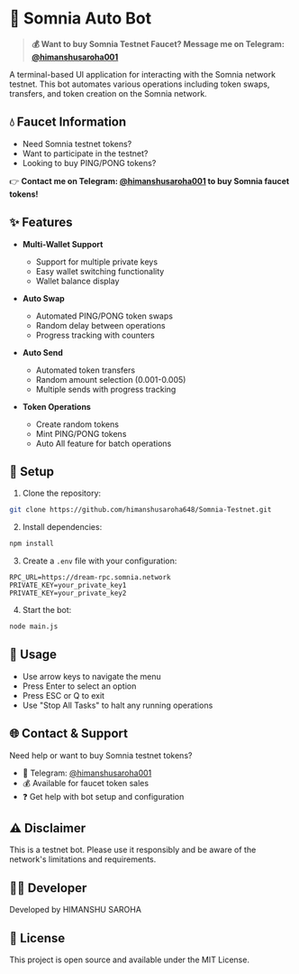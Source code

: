 # 🌟 Somnia Auto Bot

> **💰 Want to buy Somnia Testnet Faucet? Message me on Telegram: [@himanshusaroha001](https://t.me/himanshusaroha001)**

A terminal-based UI application for interacting with the Somnia network testnet. This bot automates various operations including token swaps, transfers, and token creation on the Somnia network.

## 💧 Faucet Information

- Need Somnia testnet tokens? 
- Want to participate in the testnet?
- Looking to buy PING/PONG tokens?

👉 **Contact me on Telegram: [@himanshusaroha001](https://t.me/himanshusaroha001) to buy Somnia faucet tokens!**

## ✨ Features

- **Multi-Wallet Support**
  - Support for multiple private keys
  - Easy wallet switching functionality
  - Wallet balance display

- **Auto Swap**
  - Automated PING/PONG token swaps
  - Random delay between operations
  - Progress tracking with counters

- **Auto Send**
  - Automated token transfers
  - Random amount selection (0.001-0.005)
  - Multiple sends with progress tracking

- **Token Operations**
  - Create random tokens
  - Mint PING/PONG tokens
  - Auto All feature for batch operations

## 🚀 Setup

1. Clone the repository:
```bash
git clone https://github.com/himanshusaroha648/Somnia-Testnet.git
```

2. Install dependencies:
```bash
npm install
```

3. Create a `.env` file with your configuration:
```env
RPC_URL=https://dream-rpc.somnia.network
PRIVATE_KEY=your_private_key1
PRIVATE_KEY=your_private_key2
```

4. Start the bot:
```bash
node main.js
```

## 💫 Usage

- Use arrow keys to navigate the menu
- Press Enter to select an option
- Press ESC or Q to exit
- Use "Stop All Tasks" to halt any running operations

## 🌐 Contact & Support

Need help or want to buy Somnia testnet tokens? 
- 💬 Telegram: [@himanshusaroha001](https://t.me/himanshusaroha001)
- 💰 Available for faucet token sales
- ❓ Get help with bot setup and configuration

## ⚠️ Disclaimer

This is a testnet bot. Please use it responsibly and be aware of the network's limitations and requirements.

## 👨‍💻 Developer

Developed by HIMANSHU SAROHA

## 📝 License

This project is open source and available under the MIT License.
